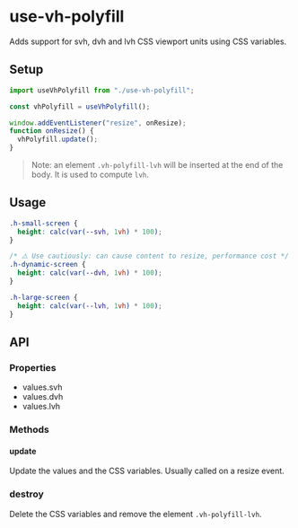 # use-vh-polyfill

Adds support for svh, dvh and lvh CSS viewport units using CSS variables.

## Setup

```js
import useVhPolyfill from "./use-vh-polyfill";

const vhPolyfill = useVhPolyfill();

window.addEventListener("resize", onResize);
function onResize() {
  vhPolyfill.update();
}
```

> Note: an element `.vh-polyfill-lvh` will be inserted at the end of the body.
> It is used to compute `lvh`.

## Usage

```css
.h-small-screen {
  height: calc(var(--svh, 1vh) * 100);
}

/* ⚠️ Use cautiously: can cause content to resize, performance cost */
.h-dynamic-screen {
  height: calc(var(--dvh, 1vh) * 100);
}

.h-large-screen {
  height: calc(var(--lvh, 1vh) * 100);
}
```

## API

### Properties

- values.svh
- values.dvh
- values.lvh

### Methods

#### update

Update the values and the CSS variables.
Usually called on a resize event.

### destroy

Delete the CSS variables and remove the element `.vh-polyfill-lvh`.
